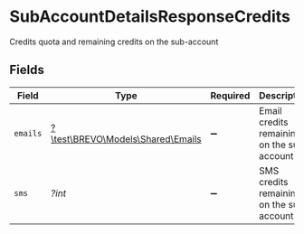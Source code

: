 # SubAccountDetailsResponseCredits

Credits quota and remaining credits on the sub-account


## Fields

| Field                                                              | Type                                                               | Required                                                           | Description                                                        |
| ------------------------------------------------------------------ | ------------------------------------------------------------------ | ------------------------------------------------------------------ | ------------------------------------------------------------------ |
| `emails`                                                           | [?\test\BREVO\Models\Shared\Emails](../../Models/Shared/Emails.md) | :heavy_minus_sign:                                                 | Email credits remaining on the sub-account                         |
| `sms`                                                              | *?int*                                                             | :heavy_minus_sign:                                                 | SMS credits remaining on the sub-account                           |